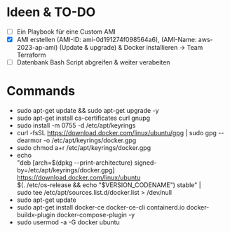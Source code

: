 # Ideen & TO-DO

- [ ] Ein Playbook für eine Custom AMI
- [x] AMI erstellen (AMI-ID: ami-0d191274f098564a6), (AMI-Name: aws-2023-ap-ami) (Update & upgrade) & Docker installieren -> Team Terraform 
- [ ] Datenbank Bash Script abgreifen & weiter verabeiten

# Commands

- sudo apt-get update && sudo apt-get upgrade -y
- sudo apt-get install ca-certificates curl gnupg
- sudo install -m 0755 -d /etc/apt/keyrings
- curl -fsSL https://download.docker.com/linux/ubuntu/gpg | sudo gpg --dearmor -o /etc/apt/keyrings/docker.gpg
- sudo chmod a+r /etc/apt/keyrings/docker.gpg
- echo \
  "deb [arch=$(dpkg --print-architecture) signed-by=/etc/apt/keyrings/docker.gpg] https://download.docker.com/linux/ubuntu \
  $(. /etc/os-release && echo "$VERSION_CODENAME") stable" | \
  sudo tee /etc/apt/sources.list.d/docker.list > /dev/null
- sudo apt-get update
- sudo apt-get install docker-ce docker-ce-cli containerd.io docker-buildx-plugin docker-compose-plugin -y
- sudo usermod -a -G docker ubuntu
<!-- - newgrp - docker
- newgrp - -->